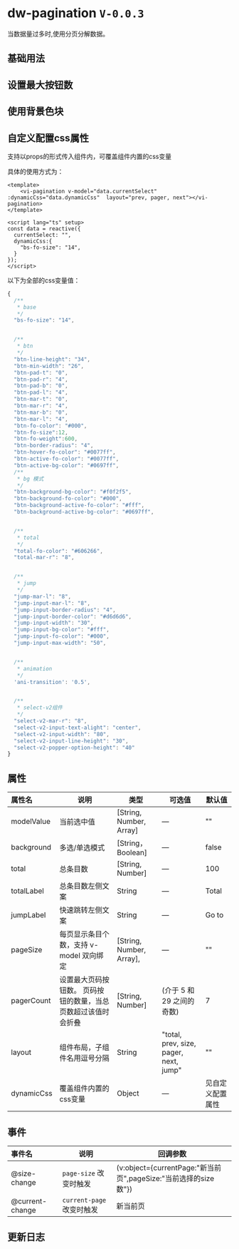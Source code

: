 # dw-pagination `V-0.0.3`

当数据量过多时,使用分页分解数据。

## 基础用法

<pagination-base></pagination-base>

## 设置最大按钮数

<pagination-pagerCount></pagination-pagerCount>

## 使用背景色块

<pagination-background></pagination-background>

## 自定义配置css属性

支持以props的形式传入组件内，可覆盖组件内置的css变量

具体的使用方式为：
```vue
<template>
    <vi-pagination v-model="data.currentSelect" :dynamicCss="data.dynamicCss"  layout="prev, pager, next"></vi-pagination>
</template>

<script lang="ts" setup>
const data = reactive({
  currentSelect: "",
  dynamicCss:{
    "bs-fo-size": "14",
  }
});
</script>
```

以下为全部的css变量值：

```js
{
  /**
   * base
   */
  "bs-fo-size": "14",


  /**
   * btn
   */
  "btn-line-height": "34",
  "btn-min-width": "26",
  "btn-pad-t": "0",
  "btn-pad-r": "4",
  "btn-pad-b": "0",
  "btn-pad-l": "4",
  "btn-mar-t": "0",
  "btn-mar-r": "4",
  "btn-mar-b": "0",
  "btn-mar-l": "4",
  "btn-fo-color": "#000",
  "btn-fo-size":12,
  "btn-fo-weight":600,
  "btn-border-radius": "4",
  "btn-hover-fo-color": "#0077ff",
  "btn-active-fo-color": "#0077ff",
  "btn-active-bg-color": "#0697ff",
  /**
   * bg 模式
   */
  "btn-background-bg-color": "#f0f2f5",
  "btn-background-fo-color": "#000",
  "btn-background-active-fo-color": "#fff",
  "btn-background-active-bg-color": "#0697ff",


  /**
   * total
   */
  "total-fo-color": "#606266",
  "total-mar-r": "8",


  /**
   * jump
   */
  "jump-mar-l": "8",
  "jump-input-mar-l": "8",
  "jump-input-border-radius": "4",
  "jump-input-border-color": "#d6d6d6",
  "jump-input-width": "30",
  "jump-input-bg-color": "#fff",
  "jump-input-fo-color": "#000",
  "jump-input-max-width": "50",


  /**
   * animation
   */
  'ani-transition': '0.5',


  /**
   * select-v2组件
   */
  "select-v2-mar-r": "8",
  "select-v2-input-text-alight": "center",
  "select-v2-input-width": "80",
  "select-v2-input-line-height": "30",
  "select-v2-popper-option-height": "40"
}
```

## 属性

| **属性名**  | **说明**                                             | **类型**                | **可选值**                              | **默认值**                   |
| :---------- | ---------------------------------------------------- | ----------------------- | --------------------------------------- | ---------------------------- |
| modelValue  | 当前选中值                                           | [String, Number, Array] | —                                       | ""                           |
| background | 多选/单选模式                                        | [String，Boolean] | —                       | false                  |
| total   | 总条目数                                         | [String, Number]  | —                                       | 100                        |
| totalLabel | 总条目数左侧文案                              | String                  | — | Total                     |
| jumpLabel | 快速跳转左侧文案                         | String           | —                                       | Go to                   |
| pageSize | 每页显示条目个数，支持 v-model 双向绑定 | [String, Number, Array], | — | ""                    |
| pagerCount | 设置最大页码按钮数。 页码按钮的数量，当总页数超过该值时会折叠        | [String, Number] | (介于 5 和 29 之间的奇数)                   | 7                        |
| layout | 组件布局，子组件名用逗号分隔                   | String                  | "total, prev, size, pager, next, jump" | ""                           |
| dynamicCss  | 覆盖组件内置的css变量 | Object                  | —                                       | 见自定义配置属性             |

## 事件

| **事件名**      | **说明**                  | **回调参数**                                                 |
| :-------------- | ------------------------- | ------------------------------------------------------------ |
| @size-change    | `page-size` 改变时触发    | (v:object={currentPage:"新当前页",pageSize:"当前选择的size数"}) |
| @current-change | `current-page` 改变时触发 | 新当前页                                                     |

## 更新日志